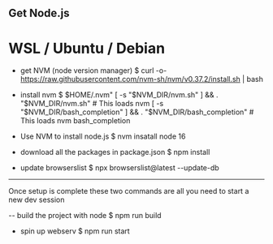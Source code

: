 ## Get Node.js
# WSL / Ubuntu / Debian

- get NVM (node version manager)
$ curl -o- https://raw.githubusercontent.com/nvm-sh/nvm/v0.37.2/install.sh | bash

- install nvm
$ $HOME/.nvm"
  [ -s "$NVM_DIR/nvm.sh" ] && \. "$NVM_DIR/nvm.sh"  # This loads nvm
  [ -s "$NVM_DIR/bash_completion" ] && \. "$NVM_DIR/bash_completion"  # This loads nvm bash_completion



- Use NVM to install node.js
$ nvm insatall node 16

- download all the packages in package.json
$ npm install

- update browserslist
$ npx browserslist@latest --update-db

--------------------------------------
Once setup is complete these two commands are all you need to start a new dev session

-- build the project with node
$ npm run build

- spin up webserv
$ npm run start 
